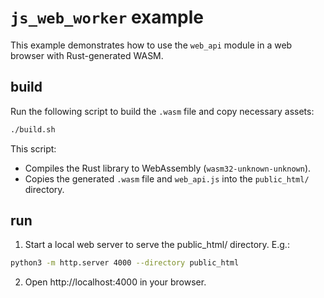 # `js_web_worker` example

This example demonstrates how to use the `web_api` module in a web browser with Rust-generated WASM.

## build

Run the following script to build the `.wasm` file and copy necessary assets:
```sh
./build.sh
```
This script:
- Compiles the Rust library to WebAssembly (`wasm32-unknown-unknown`).
- Copies the generated `.wasm` file and `web_api.js` into the `public_html/` directory.


## run

1. Start a local web server to serve the public_html/ directory. E.g.:
```sh
python3 -m http.server 4000 --directory public_html
```
2. Open http://localhost:4000 in your browser.
